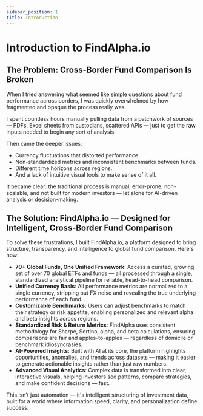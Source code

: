 ```yaml
---
sidebar_position: 1
title: Introduction
---
```


# Introduction to FindAlpha.io

## The Problem: Cross-Border Fund Comparison Is Broken

When I tried answering what seemed like simple questions about fund performance across borders, I was quickly overwhelmed by how fragmented and opaque the process really was.

I spent countless hours manually pulling data from a patchwork of sources — PDFs, Excel sheets from custodians, scattered APIs — just to get the raw inputs needed to begin any sort of analysis.

Then came the deeper issues:

- Currency fluctuations that distorted performance.
- Non-standardized metrics and inconsistent benchmarks between funds.
- Different time horizons across regions.
- And a lack of intuitive visual tools to make sense of it all.

It became clear: the traditional process is manual, error-prone, non-scalable, and not built for modern investors — let alone for AI-driven analysis or decision-making.

## The Solution: FindAlpha.io — Designed for Intelligent, Cross-Border Fund Comparison

To solve these frustrations, I built FindAlpha.io, a platform designed to bring structure, transparency, and intelligence to global fund comparison. Here's how:

- **70+ Global Funds, One Unified Framework**: Access a curated, growing set of over 70 global ETFs and funds — all processed through a single, standardized analytical pipeline for reliable, head-to-head comparison.
- **Unified Currency Basis**: All performance metrics are normalized to a single currency, stripping out FX noise and revealing the true underlying performance of each fund.
- **Customizable Benchmarks**: Users can adjust benchmarks to match their strategy or risk appetite, enabling personalized and relevant alpha and beta insights across regions.
- **Standardized Risk & Return Metrics**: FindAlpha uses consistent methodology for Sharpe, Sortino, alpha, and beta calculations, ensuring comparisons are fair and apples-to-apples — regardless of domicile or benchmark idiosyncrasies.
- **AI-Powered Insights**: Built with AI at its core, the platform highlights opportunities, anomalies, and trends across datasets — making it easier to generate actionable insights rather than just raw numbers.
- **Advanced Visual Analytics**: Complex data is transformed into clear, interactive visuals, helping investors see patterns, compare strategies, and make confident decisions — fast.

This isn’t just automation — it's intelligent structuring of investment data, built for a world where information speed, clarity, and personalization define success.
